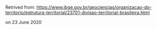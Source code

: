 Retrived from:
https://www.ibge.gov.br/geociencias/organizacao-do-territorio/estrutura-territorial/23701-divisao-territorial-brasileira.html

on 23 June 2020